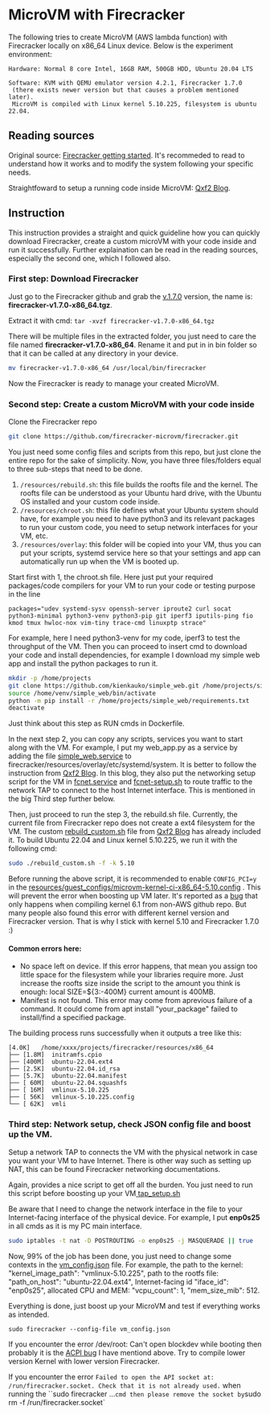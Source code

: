 # MicroVM with Firecracker

The following tries to create MicroVM (AWS lambda function) with Firecracker locally on x86_64 Linux device. Below is the experiment environment:

```
Hardware: Normal 8 core Intel, 16GB RAM, 500GB HDD, Ubuntu 20.04 LTS
```

```
Software: KVM with QEMU emulator version 4.2.1, Firecracker 1.7.0
 (there exists newer version but that causes a problem mentioned later).
 MicroVM is compiled with Linux kernel 5.10.225, filesystem is ubuntu 22.04. 
```

## Reading sources

Original source: [Firecracker getting started](https://github.com/firecracker-microvm/firecracker/blob/main/docs/getting-started.md). It's recommeded to read to understand how it works and to modify the system following your specific needs.

Straightfoward to setup a running code inside MicroVM: [Qxf2 Blog](https://qxf2.com/blog/build-a-microvm-using-firecracker/).

## Instruction

This instruction provides a straight and quick guideline how you can quickly download Firecracker, create a custom microVM with your code inside and run it successfully. Further explaination can be read in the reading sources, especially the second one, which I followed also.

### First step: Download Firecracker

Just go to the Firecracker github and grab the [v.1.7.0](https://github.com/firecracker-microvm/firecracker/releases) version, the name is: **firecracker-v1.7.0-x86_64.tgz**.

Extract it with cmd: `tar -xvzf firecracker-v1.7.0-x86_64.tgz`

There will be multiple files in the extracted folder, you just need to care the file named **firecracker-v1.7.0-x86_64**. Rename it and put in in bin folder so that it can be called at any directory in your device.

```bash
mv firecracker-v1.7.0-x86_64 /usr/local/bin/firecracker

```

Now the Firecracker is ready to manage your created MicroVM.

### Second step: Create a custom MicroVM with your code inside

Clone the Firecracker repo

```bash
git clone https://github.com/firecracker-microvm/firecracker.git
```

You just need some config files and scripts from this repo, but just clone the entire repo for the sake of simplicity. Now, you have three files/folders equal to three sub-steps that need to be done.

1. `/resources/rebuild.sh`: this file builds the roofts file and the kernel. The roofts file can be understood as your Ubuntu hard drive, with the Ubuntu OS installed and your custom code inside.
2. `/resources/chroot.sh`: this file defines what your Ubuntu system should have, for example you need to have python3 and its relevant packages to run your custom code, you need to setup network interfaces for your VM, etc.
3. `/resources/overlay`: this folder will be copied into your VM, thus you can put your scripts, systemd service here so that your settings and app can automatically run up when the VM is booted up.

Start first with 1, the chroot.sh file. Here just put your required packages/code compilers for your VM to run your code or testing purpose in the line

```
packages="udev systemd-sysv openssh-server iproute2 curl socat python3-minimal python3-venv python3-pip git iperf3 iputils-ping fio kmod tmux hwloc-nox vim-tiny trace-cmd linuxptp strace"
```

For example, here I need python3-venv for my code, iperf3 to test the throughput of the VM. Then you can proceed to insert cmd to download your code and install dependencies, for example I download my simple web app and install the python packages to run it.

```bash
mkdir -p /home/projects
git clone https://github.com/kienkauko/simple_web.git /home/projects/simple_web
source /home/venv/simple_web/bin/activate
python -m pip install -r /home/projects/simple_web/requirements.txt
deactivate
```

Just think about this step as RUN cmds in Dockerfile.

In the next step 2, you can copy any scripts, services you want to start along with the VM. For example, I put my web_app.py as a service by adding the file [simple_web.service](firecracker/resources/overlay/etc/systemd/system/simple_web.service) to firecracker/resources/overlay/etc/systemd/system. It is better to follow the instruction from [Qxf2 Blog](https://qxf2.com/blog/build-a-microvm-using-firecracker/). In this blog, they also put the networking setup script for the VM in [fcnet.service](firecracker/resources/overlay/etc/systemd/system/fcnet.service) and [fcnet-setup.sh](firecracker/resources/overlay/usr/local/bin/fcnet-setup.sh) to route traffic to the network TAP to connect to the host Internet interface. This is mentioned in the big Third step further below.

Then, just proceed to run the step 3, the rebuild.sh file. Currently, the current file from Firecracker repo does not create a ext4 filesystem for the VM. The custom [rebuild_custom.sh](firecracker/resources/rebuild_custom.sh) file from [Qxf2 Blog](https://qxf2.com/blog/build-a-microvm-using-firecracker/) has already included it. To build Ubuntu 22.04 and Linux kernel 5.10.225, we run it with the following cmd:

```bash
sudo ./rebuild_custom.sh -f -k 5.10
```

Before running the above script, it is recommended to enable `CONFIG_PCI=y` in the [resources/guest_configs/microvm-kernel-ci-x86_64-5.10.config](resources/guest_configs/microvm-kernel-ci-x86_64-5.10.config) . This will prevent the error when boosting up VM later. It's reported as a [bug](https://github.com/firecracker-microvm/firecracker/issues/4881) that only happens when compiling kernel 6.1 from non-AWS github repo. But many people also found this error with different kernel version and Firecracker version. That is why I stick with kernel 5.10 and Firecracker 1.7.0 :)

#### Common errors here:

* No space left on device. If this error happens, that mean you assign too little space for the filesystem while your libraries require more. Just increase the roofts size inside the script to the amount you think is enough: local SIZE=${3:-400M} current amount is 400MB.
* Manifest is not found. This error may come from aprevious failure of a command. It could come from apt install "your_package" failed to install/find a specified package.

The building process runs successfully when it outputs a tree like this:

```
[4.0K]   /home/xxxx/projects/firecracker/resources/x86_64
├── [1.8M]  initramfs.cpio
├── [400M]  ubuntu-22.04.ext4
├── [2.5K]  ubuntu-22.04.id_rsa
├── [5.7K]  ubuntu-22.04.manifest
├── [ 60M]  ubuntu-22.04.squashfs
├── [ 16M]  vmlinux-5.10.225
├── [ 56K]  vmlinux-5.10.225.config
└── [ 62K]  vmli
```

### Third step: Network setup, check JSON config file and boost up the VM.

Setup a network TAP to connects the VM with the physical network in case you want your VM to have Internet. There is other way such as setting up NAT, this can be found Firecracker networking documentations.

Again, provides a nice script to get off all the burden. You just need to run this script before boosting up your VM[ tap_setup.sh](firecracker/tap_setup.sh)

Be aware that I need to change the network interface in the file to your Internet-facing interface of the physical device. For example, I put **enp0s25** in all cmds as it is my PC main interface.

```bash
sudo iptables -t nat -D POSTROUTING -o enp0s25 -j MASQUERADE || true
```

Now, 99% of the job has been done, you just need to change some contexts in the [vm_config.json](firecracker/vm_config.json) file. For example, the path to the kernel: "kernel_image_path": "vmlinux-5.10.225", path to the rootfs file: "path_on_host": "ubuntu-22.04.ext4", Internet-facing id "iface_id": "enp0s25", allocated CPU and MEM: "vcpu_count": 1,    "mem_size_mib": 512.

Everything is done, just boost up your MicroVM and test if everything works as intended.

`sudo firecracker --config-file vm_config.json`

If you encounter the error /dev/root: Can't open blockdev while booting then probably it is the [ACPI bug](https://github.com/firecracker-microvm/firecracker/issues/4881) I have mentiond above. Try to compile lower version Kernel with lower version Firecracker.

If you encounter the error `Failed to open the API socket at: /run/firecracker.socket. Check that it is not already used.` when running the ``sudo firecracker ...` cmd then please remove the socket by `sudo rm -f /run/firecracker.socket`
